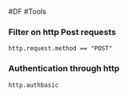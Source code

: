 #DF #Tools 

### Filter on http Post requests
```
http.request.method == "POST"
```

### Authentication through http
```
http.authbasic
```